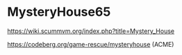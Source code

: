 # MysteryHouse65
https://wiki.scummvm.org/index.php?title=Mystery_House

https://codeberg.org/game-rescue/mysteryhouse (ACME)
